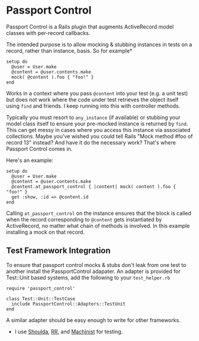 Passport Control
================

Passport Control is a Rails plugin that augments ActiveRecord model classes with per-record callbacks.

The intended purpose is to allow mocking & stubbing instances in tests on a record, rather than instance, basis. So for example*

    setup do
      @user = User.make
      @content = @user.contents.make
      mock( @content ).foo { "foo!" }
    end

Works in a context where you pass `@content` into your test (e.g. a unit test) but does not work where the code under test retrieves the object itself using `find` and friends. I keep running into this with controller methods.

Typically you must resort to `any_instance` (if available) or stubbing your model class itself to ensure your pre-mocked instance is returned by `find`. This can get messy in cases where you access this instance via associated collections. Maybe you've wished you could tell Rails "Mock method #foo of record 13" instead? And have it do the necessary work? That's where Passport Control comes in.

Here's an example:

    setup do
      @user = User.make
      @content = @user.contents.make
      @content.at_passport_control { |content| mock( content ).foo { "foo!" }
      get :show, :id => @content.id
    end

Calling `at_passport_control` on the instance ensures that the block is called when the record corresponding to `@content` gets instantiated by ActiveRecord, no matter what chain of methods is involved. In this example installing a mock on that record.

Test Framework Integration
--------------------------

To ensure that passport control mocks & stubs don't leak from one test to another install the PassportControl adapater. An adapter is provided for Test::Unit based systems, add the following to your `test_helper.rb`

    require 'passport_control'
    
    class Test::Unit::TestCase
      include PassportControl::Adapters::TestUnit
    end

A similar adapter should be easy enough to write for other frameworks.


* I use [Shoulda](http://github.com/thoughtbot/shoulda/tree/master), [RR](http://github.com/btakita/rr/tree/master), and [Machinist](http://github.com/notahat/machinist/tree/master) for testing.
